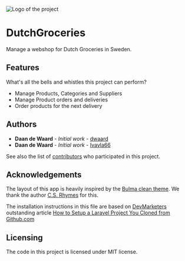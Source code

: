 ![Logo of the project](https://avatars3.githubusercontent.com/u/40756580?s=200&v=4)

# DutchGroceries

Manage a webshop for Dutch Groceries in Sweden.

## Features

What's all the bells and whistles this project can perform?
* Manage Products, Categories and Suppliers
* Manage Product orders and deliveries
* Order products for the next delivery

## Authors

* **Daan de Waard** - *Initial work* - [dwaard](https://github.com/dwaard)
* **Daan de Waard** - *Initial work* - [Ivayla66](https://github.com/HZ-ICT1-2425/fpr1-exam-1-Ivayla66)

See also the list of [contributors](https://github.com/HZ-HBO-ICT/laravel-skeleton-app/graphs/contributors) who
participated in this project.

## Acknowledgements

The layout of this app is heavily inspired by the [Bulma clean theme](http://www.csrhymes.com/bulma-clean-theme/). We
thank the author [C.S. Rhymes](https://www.csrhymes.com/) for this.

The installation instructions in this file are based on [DevMarketers](https://devmarketer.io/learn/author/devmarketer/)
outstanding article [How to Setup a Laravel Project You Cloned from Github.com](https://devmarketer.io/learn/setup-laravel-project-cloned-github-com/)

## Licensing

The code in this project is licensed under MIT license.
